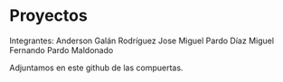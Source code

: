 # Proyectos
Integrantes: Anderson Galán Rodríguez
             Jose Miguel Pardo Díaz
             Miguel Fernando Pardo Maldonado

Adjuntamos en este github de las compuertas.